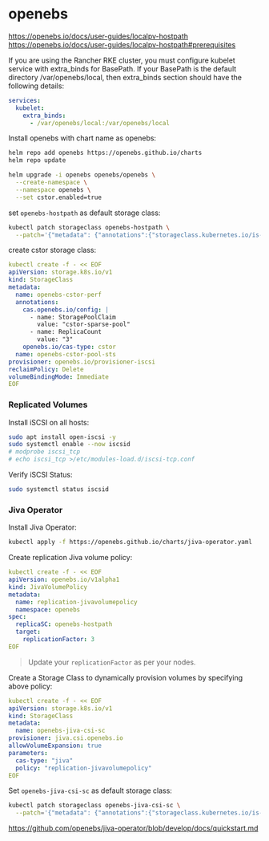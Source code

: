 # openebs

https://openebs.io/docs/user-guides/localpv-hostpath \
https://openebs.io/docs/user-guides/localpv-hostpath#prerequisites

If you are using the Rancher RKE cluster, you must configure kubelet service with extra_binds for BasePath. If your BasePath is the default directory /var/openebs/local, then extra_binds section should have the following details:
```yaml
services:
  kubelet:
    extra_binds:
      - /var/openebs/local:/var/openebs/local
```

Install openebs with chart name as openebs:
```bash
helm repo add openebs https://openebs.github.io/charts
helm repo update

helm upgrade -i openebs openebs/openebs \
  --create-namespace \
  --namespace openebs \
  --set cstor.enabled=true
```

set `openebs-hostpath` as default storage class:
```bash
kubectl patch storageclass openebs-hostpath \
  --patch='{"metadata": {"annotations":{"storageclass.kubernetes.io/is-default-class":"true"}}}'
```


create cstor storage class:
```yaml
kubectl create -f - << EOF
apiVersion: storage.k8s.io/v1
kind: StorageClass
metadata:
  name: openebs-cstor-perf
  annotations:
    cas.openebs.io/config: |
      - name: StoragePoolClaim
        value: "cstor-sparse-pool"
      - name: ReplicaCount
        value: "3"
    openebs.io/cas-type: cstor
  name: openebs-cstor-pool-sts
provisioner: openebs.io/provisioner-iscsi
reclaimPolicy: Delete
volumeBindingMode: Immediate
EOF
```

### Replicated Volumes

Install iSCSI on all hosts:
```bash
sudo apt install open-iscsi -y
sudo systemctl enable --now iscsid
# modprobe iscsi_tcp
# echo iscsi_tcp >/etc/modules-load.d/iscsi-tcp.conf
```

Verify iSCSI Status:
```bash
sudo systemctl status iscsid
```


### Jiva Operator

Install Jiva Operator:
```bash
kubectl apply -f https://openebs.github.io/charts/jiva-operator.yaml
```

Create replication Jiva volume policy:
```yaml
kubectl create -f - << EOF
apiVersion: openebs.io/v1alpha1
kind: JivaVolumePolicy
metadata:
  name: replication-jivavolumepolicy
  namespace: openebs
spec:
  replicaSC: openebs-hostpath
  target:
    replicationFactor: 3
EOF
```
> Update your `replicationFactor` as per your nodes.

Create a Storage Class to dynamically provision volumes by specifying above policy:
```yaml
kubectl create -f - << EOF
apiVersion: storage.k8s.io/v1
kind: StorageClass
metadata:
  name: openebs-jiva-csi-sc
provisioner: jiva.csi.openebs.io
allowVolumeExpansion: true
parameters:
  cas-type: "jiva"
  policy: "replication-jivavolumepolicy"
EOF
```

Set `openebs-jiva-csi-sc` as default storage class:
```bash
kubectl patch storageclass openebs-jiva-csi-sc \
  --patch='{"metadata": {"annotations":{"storageclass.kubernetes.io/is-default-class":"true"}}}'
```

https://github.com/openebs/jiva-operator/blob/develop/docs/quickstart.md


